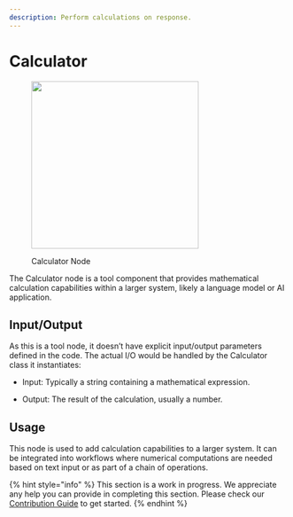 ```yaml
---
description: Perform calculations on response.
---
```


# Calculator

<figure><img src="../../../.gitbook/assets/image (1) (1) (1) (1) (1) (1) (1) (1) (1) (1).png" alt="" width="302"><figcaption><p>Calculator Node</p></figcaption></figure>

The Calculator node is a tool component that provides mathematical calculation capabilities within a larger system, likely a language model or AI application.


## Input/Output

As this is a tool node, it doesn’t have explicit input/output parameters defined in the code. The actual I/O would be handled by the Calculator class it instantiates:

- Input: Typically a string containing a mathematical expression.

- Output: The result of the calculation, usually a number.

## Usage

This node is used to add calculation capabilities to a larger system. It can be integrated into workflows where numerical computations are needed based on text input or as part of a chain of operations.

{% hint style="info" %}
This section is a work in progress. We appreciate any help you can provide in completing this section. Please check our [Contribution Guide](../../../contributing/) to get started.
{% endhint %}
